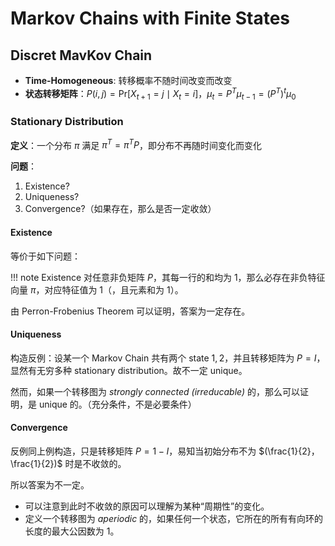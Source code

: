# Markov Chains with Finite States

## Discret MavKov Chain

- **Time-Homogeneous**: 转移概率不随时间改变而改变
- **状态转移矩阵**：$P(i,j) = \mathrm{Pr}[X_{t+1}=j \mid X_t = i]$，$\mu_t = P^T\mu_{t-1}=(P^T)^t\mu_0$

### Stationary Distribution

**定义**：一个分布 $\pi$ 满足 $\pi^T = \pi^T P$，即分布不再随时间变化而变化

**问题**：

1. Existence?
2. Uniqueness?
3. Convergence?（如果存在，那么是否一定收敛）

#### Existence

等价于如下问题：

!!! note Existence
    对任意非负矩阵 $P$，其每一行的和均为 $1$，那么必存在非负特征向量 $\pi$，对应特征值为 $1$（，且元素和为 1）。

由 Perron-Frobenius Theorem 可以证明，答案为一定存在。

#### Uniqueness

构造反例：设某一个 Markov Chain 共有两个 state $1, 2$，并且转移矩阵为 $P = I$，显然有无穷多种 stationary distribution。故不一定 unique。

然而，如果一个转移图为 *strongly connected (irreducable)* 的，那么可以证明，是 unique 的。（充分条件，不是必要条件）

#### Convergence

反例同上例构造，只是转移矩阵 $P = 1 - I$，易知当初始分布不为 $(\frac{1}{2}， \frac{1}{2})$ 时是不收敛的。

所以答案为不一定。

- 可以注意到此时不收敛的原因可以理解为某种“周期性”的变化。
- 定义一个转移图为 *aperiodic* 的，如果任何一个状态，它所在的所有有向环的长度的最大公因数为 1。
